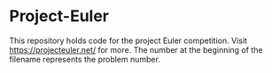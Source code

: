 # Project-Euler

This repository holds code for the project Euler competition. Visit https://projecteuler.net/ for more. The number at the beginning of the filename represents the problem number. 
